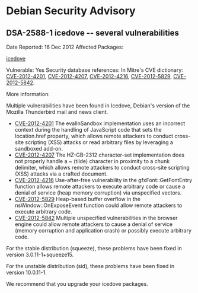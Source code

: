 
Debian Security Advisory
========================


DSA-2588-1 icedove -- several vulnerabilities
---------------------------------------------



Date Reported:
16 Dec 2012
Affected Packages:

[icedove](https://packages.debian.org/src:icedove)

Vulnerable:
Yes
Security database references:
In Mitre's CVE dictionary: [CVE-2012-4201](https://security-tracker.debian.org/tracker/CVE-2012-4201), [CVE-2012-4207](https://security-tracker.debian.org/tracker/CVE-2012-4207), [CVE-2012-4216](https://security-tracker.debian.org/tracker/CVE-2012-4216), [CVE-2012-5829](https://security-tracker.debian.org/tracker/CVE-2012-5829), [CVE-2012-5842](https://security-tracker.debian.org/tracker/CVE-2012-5842).  

More information:

Multiple vulnerabilities have been found in Icedove, Debian's version
of the Mozilla Thunderbird mail and news client.


* [CVE-2012-4201](https://security-tracker.debian.org/tracker/CVE-2012-4201)
The evalInSandbox implementation uses an incorrect context during
 the handling of JavaScript code that sets the location.href
 property, which allows remote attackers to conduct cross-site
 scripting (XSS) attacks or read arbitrary files by leveraging a
 sandboxed add-on.
* [CVE-2012-4207](https://security-tracker.debian.org/tracker/CVE-2012-4207)
The HZ-GB-2312 character-set implementation does not properly handle
 a ~ (tilde) character in proximity to a chunk delimiter, which
 allows remote attackers to conduct cross-site scripting (XSS)
 attacks via a crafted document.
* [CVE-2012-4216](https://security-tracker.debian.org/tracker/CVE-2012-4216)
Use-after-free vulnerability in the gfxFont::GetFontEntry function
 allows remote attackers to execute arbitrary code or cause a denial
 of service (heap memory corruption) via unspecified vectors.
* [CVE-2012-5829](https://security-tracker.debian.org/tracker/CVE-2012-5829)
Heap-based buffer overflow in the nsWindow::OnExposeEvent function could
 allow remote attackers to execute arbitrary code.
* [CVE-2012-5842](https://security-tracker.debian.org/tracker/CVE-2012-5842)
Multiple unspecified vulnerabilities in the browser engine could
 allow remote attackers to cause a denial of service (memory
 corruption and application crash) or possibly execute arbitrary
 code.


For the stable distribution (squeeze), these problems have been fixed in
version 3.0.11-1+squeeze15.


For the unstable distribution (sid), these problems have been fixed in
version 10.0.11-1.


We recommend that you upgrade your icedove packages.





